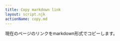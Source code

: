 ```yaml
---
title: Copy markdown link
layout: script.njk
actionName: copy.md
---
```


現在のページのリンクをmarkdown形式でコピーします。
